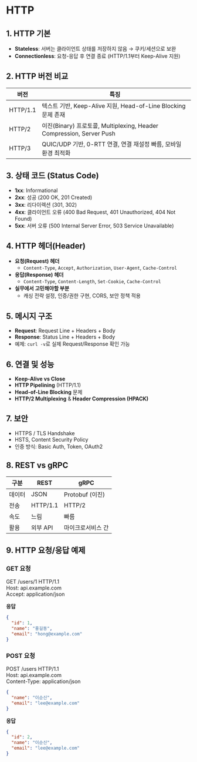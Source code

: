 # HTTP

## 1. HTTP 기본

- **Stateless**: 서버는 클라이언트 상태를 저장하지 않음 → 쿠키/세션으로 보완
- **Connectionless**: 요청-응답 후 연결 종료 (HTTP/1.1부터 Keep-Alive 지원)

## 2. HTTP 버전 비교

| 버전     | 특징                                                                 |
| -------- | -------------------------------------------------------------------- |
| HTTP/1.1 | 텍스트 기반, Keep-Alive 지원, Head-of-Line Blocking 문제 존재        |
| HTTP/2   | 이진(Binary) 프로토콜, Multiplexing, Header Compression, Server Push |
| HTTP/3   | QUIC/UDP 기반, 0-RTT 연결, 연결 재설정 빠름, 모바일 환경 최적화      |

## 3. 상태 코드 (Status Code)

- **1xx**: Informational
- **2xx**: 성공 (200 OK, 201 Created)
- **3xx**: 리다이렉션 (301, 302)
- **4xx**: 클라이언트 오류 (400 Bad Request, 401 Unauthorized, 404 Not Found)
- **5xx**: 서버 오류 (500 Internal Server Error, 503 Service Unavailable)

## 4. HTTP 헤더(Header)

- **요청(Request) 헤더**
  - `Content-Type`, `Accept`, `Authorization`, `User-Agent`, `Cache-Control`
- **응답(Response) 헤더**
  - `Content-Type`, `Content-Length`, `Set-Cookie`, `Cache-Control`
- **실무에서 고민해야할 부분**
  - 캐싱 전략 설정, 인증/권한 구현, CORS, 보안 정책 적용

## 5. 메시지 구조

- **Request**: Request Line + Headers + Body
- **Response**: Status Line + Headers + Body
- 예제: `curl -v`로 실제 Request/Response 확인 가능

## 6. 연결 및 성능

- **Keep-Alive vs Close**
- **HTTP Pipelining** (HTTP/1.1)
- **Head-of-Line Blocking** 문제
- **HTTP/2 Multiplexing** & **Header Compression (HPACK)**

## 7. 보안

- HTTPS / TLS Handshake
- HSTS, Content Security Policy
- 인증 방식: Basic Auth, Token, OAuth2

## 8. REST vs gRPC

| 구분   | REST     | gRPC              |
| ------ | -------- | ----------------- |
| 데이터 | JSON     | Protobuf (이진)   |
| 전송   | HTTP/1.1 | HTTP/2            |
| 속도   | 느림     | 빠름              |
| 활용   | 외부 API | 마이크로서비스 간 |

## 9. HTTP 요청/응답 예제

### GET 요청

GET /users/1 HTTP/1.1  
Host: api.example.com  
Accept: application/json

**응답**

```json
{
  "id": 1,
  "name": "홍길동",
  "email": "hong@example.com"
}
```

### POST 요청

POST /users HTTP/1.1  
Host: api.example.com  
Content-Type: application/json

```json
{
  "name": "이순신",
  "email": "lee@example.com"
}
```

**응답**

```json
{
  "id": 2,
  "name": "이순신",
  "email": "lee@example.com"
}
```
